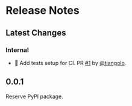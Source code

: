 # Release Notes

## Latest Changes

### Internal

* 👷 Add tests setup for CI. PR [#1](https://github.com/fastapi/fastapi-new/pull/1) by [@tiangolo](https://github.com/tiangolo).

## 0.0.1

Reserve PyPI package.
